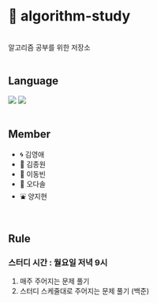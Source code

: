 # :notebook_with_decorative_cover: algorithm-study

</br>알고리즘 공부를 위한 저장소</br></br>


## Language

<img src="https://img.shields.io/badge/JAVA-007396?style=for-the-badge&logo=java&logoColor=white">  <img src="https://img.shields.io/badge/Python-3776AB?style=for-the-badge&logo=Python&logoColor=white">
</br></br>

## Member

* :cyclone: 김영애
* :ocean: 김종원
* :runner: 이동빈
* :hamster: 오다솔
* :fountain: 양지현

</br>

## Rule

### 스터디 시간 : 월요일 저녁 9시
1.  매주 주어지는 문제 풀기
2. 스터디 스케줄대로 주어지는 문제 풀기 (백준)

